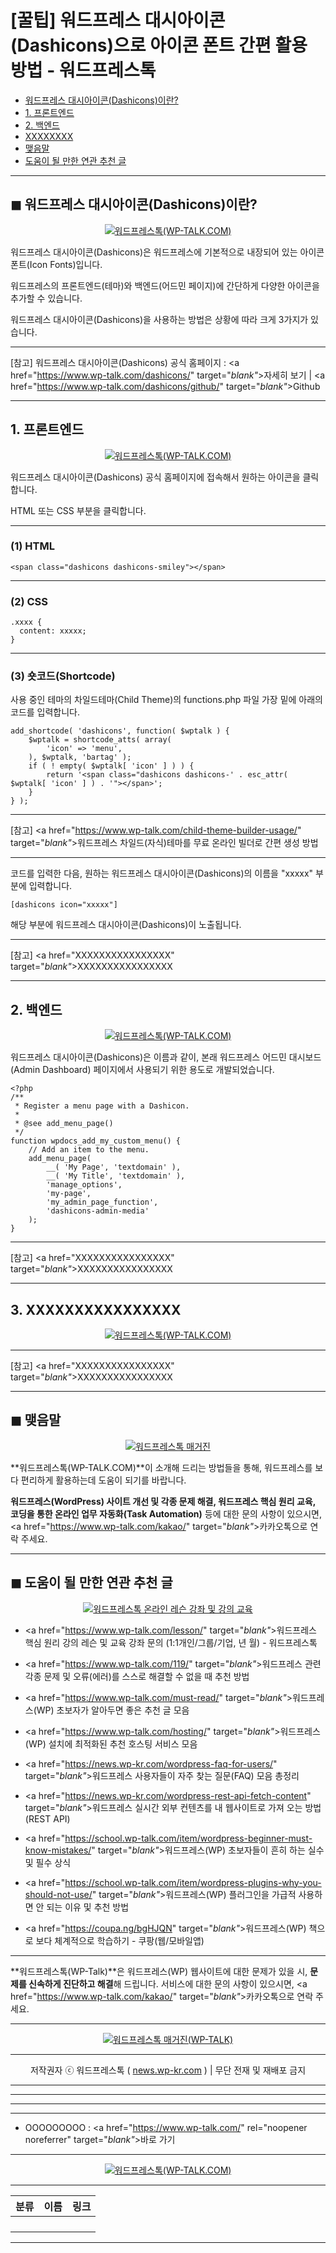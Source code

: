 # [꿀팁] 워드프레스 대시아이콘(Dashicons)으로 아이콘 폰트 간편 활용 방법  - 워드프레스톡

<!-- ---
title: "[꿀팁] 워드프레스 대시아이콘(Dashicons)으로 아이콘 폰트 간편 활용 방법 - 워드프레스톡"
description: XXXXXXXXXXXXXXXX
cover_img: https://hellotblog.files.wordpress.com/2019/09/wptalk-wordpress-dashicons-cover-800x500.png
feature_img: https://hellotblog.files.wordpress.com/2019/04/wptalk-wordpress-logo-03-800.png
categories: 꿀팁
tags: 꿀팁
--- -->

- [워드프레스 대시아이콘(Dashicons)이란?](#index-00)
- [1. 프론트엔드](#index-01)
- [2. 백엔드](#index-02)
- [XXXXXXXX](#index-03)
- [맺음말](#index-epilogue)
- [도움이 될 만한 연관 추천 글](#recommendation)

***

<!-- <a name="index-00"></a> -->

## ◼︎ 워드프레스 대시아이콘(Dashicons)이란?

<center><a href="https://www.wp-talk.com/kakao/" target="_blank"_><img src="https://hellotblog.files.wordpress.com/2019/09/wptalk-wordpress-dashicons-image-800x500.png" style="max-width:100%;" alt="워드프레스톡(WP-TALK.COM)"></a></center>

워드프레스 대시아이콘(Dashicons)은 워드프레스에 기본적으로 내장되어 있는 아이콘 폰트(Icon Fonts)입니다.

워드프레스의 프론트엔드(테마)와 백엔드(어드민 페이지)에 간단하게 다양한 아이콘을 추가할 수 있습니다.

워드프레스 대시아이콘(Dashicons)을 사용하는 방법은 상황에 따라 크게 3가지가 있습니다.

***

[참고] 워드프레스 대시아이콘(Dashicons) 공식 홈페이지 : <a href="https://www.wp-talk.com/dashicons/" target="_blank"_>자세히 보기</a> | <a href="https://www.wp-talk.com/dashicons/github/" target="_blank"_>Github</a>

***

<!-- <a name="index-01"></a> -->

## 1. 프론트엔드

<center><a href="https://www.wp-talk.com/kakao/" target="_blank"_><img src="https://hellotblog.files.wordpress.com/2019/09/image-frontend-00-800x500.png" style="max-width:100%;" alt="워드프레스톡(WP-TALK.COM)"></a></center>

워드프레스 대시아이콘(Dashicons) 공식 홈페이지에 접속해서 원하는 아이콘을 클릭합니다.

HTML 또는 CSS 부분을 클릭합니다.

***
### (1) HTML

```
<span class="dashicons dashicons-smiley"></span>

```

***
### (2) CSS

```
.xxxx {
  content: xxxxx;
}

```

***
### (3) 숏코드(Shortcode)

사용 중인 테마의 차일드테마(Child Theme)의 functions.php 파일 가장 밑에 아래의 코드를 입력합니다.

```
add_shortcode( 'dashicons', function( $wptalk ) {
	$wptalk = shortcode_atts( array(
		'icon' => 'menu',
	), $wptalk, 'bartag' );
	if ( ! empty( $wptalk[ 'icon' ] ) ) {
		return '<span class="dashicons dashicons-' . esc_attr( $wptalk[ 'icon' ] ) . '"></span>';
	}
} );

```

***

[참고] <a href="https://www.wp-talk.com/child-theme-builder-usage/" target="_blank"_>워드프레스 차일드(자식)테마를 무료 온라인 빌더로 간편 생성 방법</a>

***

코드를 입력한 다음, 원하는 워드프레스 대시아이콘(Dashicons)의 이름을 "xxxxx" 부분에 입력합니다.

```
[dashicons icon="xxxxx"]

```

해당 부분에 워드프레스 대시아이콘(Dashicons)이 노출됩니다.

***

[참고] <a href="XXXXXXXXXXXXXXXX" target="_blank"_>XXXXXXXXXXXXXXXX</a>

***

<!-- <a name="index-02"></a> -->

## 2. 백엔드

<center><a href="https://www.wp-talk.com/kakao/" target="_blank"_><img src="https://hellotblog.files.wordpress.com/2019/09/image-backend-00-800x500.png" style="max-width:100%;" alt="워드프레스톡(WP-TALK.COM)"></a></center>

워드프레스 대시아이콘(Dashicons)은 이름과 같이, 본래 워드프레스 어드민 대시보드(Admin Dashboard) 페이지에서 사용되기 위한 용도로 개발되었습니다.

```
<?php
/**
 * Register a menu page with a Dashicon.
 *
 * @see add_menu_page()
 */
function wpdocs_add_my_custom_menu() {
    // Add an item to the menu.
    add_menu_page(
        __( 'My Page', 'textdomain' ),
        __( 'My Title', 'textdomain' ),
        'manage_options',
        'my-page',
        'my_admin_page_function',
        'dashicons-admin-media'
    );
}

```

***

[참고] <a href="XXXXXXXXXXXXXXXX" target="_blank"_>XXXXXXXXXXXXXXXX</a>

***

<!-- <a name="index-03"></a> -->

## 3. XXXXXXXXXXXXXXXX

<center><a href="https://www.wp-talk.com/kakao/" target="_blank"_><img src="https://hellotblog.files.wordpress.com/2019/08/wptalk-logo-03-120x120.png" style="max-width:100%;" alt="워드프레스톡(WP-TALK.COM)"></a></center>



***

[참고] <a href="XXXXXXXXXXXXXXXX" target="_blank"_>XXXXXXXXXXXXXXXX</a>

***

<!-- <a name="index-epilogue"></a> -->

## ◼︎ 맺음말

<center><a href="https://www.wp-talk.com/kakao/" rel="noopener noreferrer" target="_blank"_><img src="https://hellotblog.files.wordpress.com/2019/08/wptalk-cover-default-01-800x460.png" style="max-width:100%;" alt="워드프레스톡 매거진"></a></center>

**워드프레스톡(WP-TALK.COM)**이 소개해 드리는 방법들을 통해, 워드프레스를 보다 편리하게 활용하는데 도움이 되기를 바랍니다.

**워드프레스(WordPress) 사이트 개선 및 각종 문제 해결, 워드프레스 핵심 원리 교육, 코딩을 통한 온라인 업무 자동화(Task Automation)** 등에 대한 문의 사항이 있으시면, <a href="https://www.wp-talk.com/kakao/" target="_blank"_>카카오톡</a>으로 연락 주세요.

***

<!-- <a name="recommendation"></a> -->

## ◼︎ 도움이 될 만한 연관 추천 글

<center><a href="https://www.wp-talk.com/lesson/" target="_blank"_><img src="https://hellotblog.files.wordpress.com/2019/03/classroom-online-wptalk-00-800x500.png" style="max-width:100%;" alt="워드프레스톡 온라인 레슨 강좌 및 강의 교육"></a></center>

- <a href="https://www.wp-talk.com/lesson/" target="_blank"_>워드프레스 핵심 원리 강의 레슨 및 교육 강좌 문의 (1:1개인/그룹/기업, <span class="post-year"></span>년 <span class="post-month"></span>월) - 워드프레스톡</a>

- <a href="https://www.wp-talk.com/119/" target="_blank"_>워드프레스 관련 각종 문제 및 오류(에러)를 스스로 해결할 수 없을 때 추천 방법</a>

- <a href="https://www.wp-talk.com/must-read/" target="_blank"_>워드프레스(WP) 초보자가 알아두면 좋은 추천 글 모음</a>

- <a href="https://www.wp-talk.com/hosting/" target="_blank"_>워드프레스(WP) 설치에 최적화된 추천 호스팅 서비스 모음</a>

- <a href="https://news.wp-kr.com/wordpress-faq-for-users/" target="_blank"_>워드프레스 사용자들이 자주 찾는 질문(FAQ) 모음 총정리</a>

- <a href="https://news.wp-kr.com/wordpress-rest-api-fetch-content" target="_blank"_>워드프레스 실시간 외부 컨텐츠를 내 웹사이트로 가져 오는 방법 (REST API)</a>

- <a href="https://school.wp-talk.com/item/wordpress-beginner-must-know-mistakes/" target="_blank"_>워드프레스(WP) 초보자들이 흔히 하는 실수 및 필수 상식</a>

- <a href="https://school.wp-talk.com/item/wordpress-plugins-why-you-should-not-use/" target="_blank"_>워드프레스(WP) 플러그인을 가급적 사용하면 안 되는 이유 및 추천 방법</a>

- <a href="https://coupa.ng/bgHJQN" target="_blank"_>워드프레스(WP) 책으로 보다 체계적으로 학습하기 - 쿠팡(웹/모바일앱)</a>

***
**워드프레스톡(WP-Talk)**은 워드프레스(WP) 웹사이트에 대한 문제가 있을 시, **문제를 신속하게 진단하고 해결**해 드립니다. 서비스에 대한 문의 사항이 있으시면, <a href="https://www.wp-talk.com/kakao/" target="_blank"_>카카오톡</a>으로 연락 주세요.

***
<center><a href="https://www.wp-talk.com/kakao/" target="_blank"_><img src="https://hellotblog.files.wordpress.com/2019/08/wptalk-logo-03-120x120.png" style="max-width:100%;" alt="워드프레스톡 매거진(WP-TALK)"></a></center>

***
<center>저작권자 ⓒ 워드프레스톡 ( <a href="https://www.wp-talk.com/kakao/" target="_blank"_>news.wp-kr.com</a> ) | 무단 전재 및 재배포 금지</center>

***
***
***
***
- OOOOOOOOO : <a href="https://www.wp-talk.com/" rel="noopener noreferrer" target="_blank"_>바로 가기</a>

***
<center><a href="https://www.wp-talk.com/kakao/" target="_blank"_><img src="https://hellotblog.files.wordpress.com/2019/08/wptalk-logo-03-120x120.png" style="max-width:100%;" alt="워드프레스톡(WP-TALK.COM)"></a></center>

***
|분류|이름|링크|
|:-:|:-:|:-:|
||||
||||
||||
||||

***
